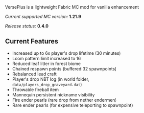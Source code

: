 VersePlus is a lightweight Fabric MC mod for vanilla enhancement

*Current supported MC version:* **1.21.9**

*Release status:* **0.4.0**

## Current Features
- Increased up to 6x player's drop lifetime (30 minutes)
- Loom pattern limit increased to 16
- Reduced leaf litter in forest biome
- Chained respawn points (buffered 32 spawnpoints)
- Rebalanced lead craft
- Player's drop NBT log (in world folder, `data/players_drop_graveyard.dat`)
- Throwable fireball item
- Mannequin persistent nickname visibility
- Fire ender pearls (rare drop from nether endermen)
- Rare ender pearls (for expensive teleporting to spawnpoint)